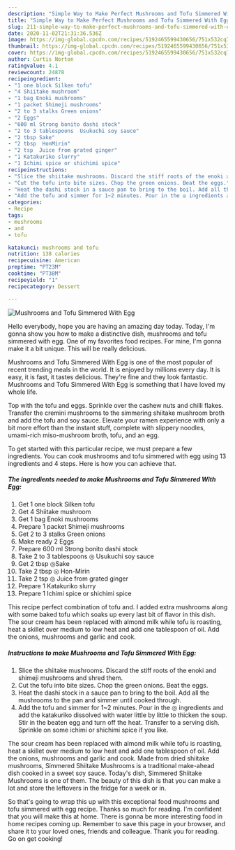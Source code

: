 ```yaml
---
description: "Simple Way to Make Perfect Mushrooms and Tofu Simmered With Egg"
title: "Simple Way to Make Perfect Mushrooms and Tofu Simmered With Egg"
slug: 211-simple-way-to-make-perfect-mushrooms-and-tofu-simmered-with-egg
date: 2020-11-02T21:31:36.536Z
image: https://img-global.cpcdn.com/recipes/5192465599430656/751x532cq70/mushrooms-and-tofu-simmered-with-egg-recipe-main-photo.jpg
thumbnail: https://img-global.cpcdn.com/recipes/5192465599430656/751x532cq70/mushrooms-and-tofu-simmered-with-egg-recipe-main-photo.jpg
cover: https://img-global.cpcdn.com/recipes/5192465599430656/751x532cq70/mushrooms-and-tofu-simmered-with-egg-recipe-main-photo.jpg
author: Curtis Norton
ratingvalue: 4.1
reviewcount: 24878
recipeingredient:
- "1 one block Silken tofu"
- "4 Shiitake mushroom"
- "1 bag Enoki mushrooms"
- "1 packet Shimeji mushrooms"
- "2 to 3 stalks Green onions"
- "2 Eggs"
- "600 ml Strong bonito dashi stock"
- "2 to 3 tablespoons  Usukuchi soy sauce"
- "2 tbsp Sake"
- "2 tbsp  HonMirin"
- "2 tsp  Juice from grated ginger"
- "1 Katakuriko slurry"
- "1 Ichimi spice or shichimi spice"
recipeinstructions:
- "Slice the shiitake mushrooms. Discard the stiff roots of the enoki and shimeji mushrooms and shred them."
- "Cut the tofu into bite sizes. Chop the green onions. Beat the eggs."
- "Heat the dashi stock in a sauce pan to bring to the boil. Add all the mushrooms to the pan and simmer until cooked through."
- "Add the tofu and simmer for 1~2 minutes. Pour in the ◎ ingredients and add the katakuriko dissolved with water little by little to thicken the soup. Stir in the beaten egg and turn off the heat. Transfer to a serving dish. Sprinkle on some ichimi or shichimi spice if you like."
categories:
- Recipe
tags:
- mushrooms
- and
- tofu

katakunci: mushrooms and tofu 
nutrition: 138 calories
recipecuisine: American
preptime: "PT23M"
cooktime: "PT38M"
recipeyield: "1"
recipecategory: Dessert

---
```



![Mushrooms and Tofu Simmered With Egg](https://img-global.cpcdn.com/recipes/5192465599430656/751x532cq70/mushrooms-and-tofu-simmered-with-egg-recipe-main-photo.jpg)

Hello everybody, hope you are having an amazing day today. Today, I'm gonna show you how to make a distinctive dish, mushrooms and tofu simmered with egg. One of my favorites food recipes. For mine, I'm gonna make it a bit unique. This will be really delicious.

Mushrooms and Tofu Simmered With Egg is one of the most popular of recent trending meals in the world. It is enjoyed by millions every day. It is easy, it is fast, it tastes delicious. They're fine and they look fantastic. Mushrooms and Tofu Simmered With Egg is something that I have loved my whole life.

Top with the tofu and eggs. Sprinkle over the cashew nuts and chilli flakes. Transfer the cremini mushrooms to the simmering shiitake mushroom broth and add the tofu and soy sauce. Elevate your ramen experience with only a bit more effort than the instant stuff, complete with slippery noodles, umami-rich miso-mushroom broth, tofu, and an egg.


To get started with this particular recipe, we must prepare a few ingredients. You can cook mushrooms and tofu simmered with egg using 13 ingredients and 4 steps. Here is how you can achieve that.

<!--inarticleads1-->

##### The ingredients needed to make Mushrooms and Tofu Simmered With Egg:

1. Get 1 one block Silken tofu
1. Get 4 Shiitake mushroom
1. Get 1 bag Enoki mushrooms
1. Prepare 1 packet Shimeji mushrooms
1. Get 2 to 3 stalks Green onions
1. Make ready 2 Eggs
1. Prepare 600 ml Strong bonito dashi stock
1. Take 2 to 3 tablespoons ◎ Usukuchi soy sauce
1. Get 2 tbsp ◎Sake
1. Take 2 tbsp ◎ Hon-Mirin
1. Take 2 tsp ◎ Juice from grated ginger
1. Prepare 1 Katakuriko slurry
1. Prepare 1 Ichimi spice or shichimi spice


This recipe perfect combination of tofu and. I added extra mushrooms along with some baked tofu which soaks up every last bit of flavor in this dish. The sour cream has been replaced with almond milk while tofu is roasting, heat a skillet over medium to low heat and add one tablespoon of oil. Add the onions, mushrooms and garlic and cook. 

<!--inarticleads2-->

##### Instructions to make Mushrooms and Tofu Simmered With Egg:

1. Slice the shiitake mushrooms. Discard the stiff roots of the enoki and shimeji mushrooms and shred them.
1. Cut the tofu into bite sizes. Chop the green onions. Beat the eggs.
1. Heat the dashi stock in a sauce pan to bring to the boil. Add all the mushrooms to the pan and simmer until cooked through.
1. Add the tofu and simmer for 1~2 minutes. Pour in the ◎ ingredients and add the katakuriko dissolved with water little by little to thicken the soup. Stir in the beaten egg and turn off the heat. Transfer to a serving dish. Sprinkle on some ichimi or shichimi spice if you like.


The sour cream has been replaced with almond milk while tofu is roasting, heat a skillet over medium to low heat and add one tablespoon of oil. Add the onions, mushrooms and garlic and cook. Made from dried shiitake mushrooms, Simmered Shiitake Mushrooms is a traditional make-ahead dish cooked in a sweet soy sauce. Today&#39;s dish, Simmered Shiitake Mushrooms is one of them. The beauty of this dish is that you can make a lot and store the leftovers in the fridge for a week or in. 

So that's going to wrap this up with this exceptional food mushrooms and tofu simmered with egg recipe. Thanks so much for reading. I'm confident that you will make this at home. There is gonna be more interesting food in home recipes coming up. Remember to save this page in your browser, and share it to your loved ones, friends and colleague. Thank you for reading. Go on get cooking!
